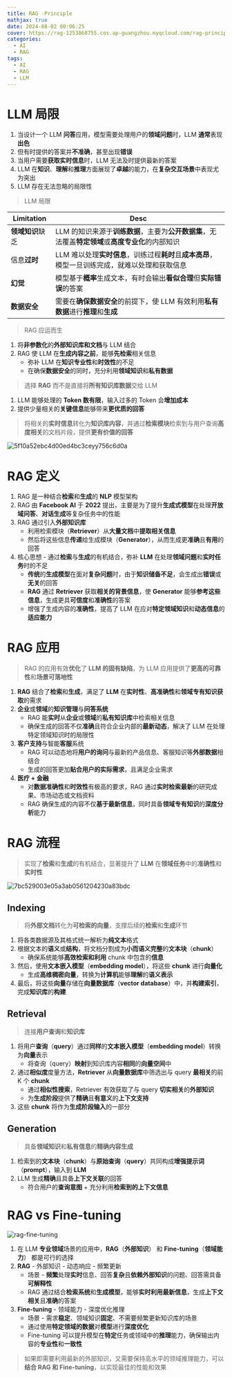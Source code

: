 ```yaml
---
title: RAG -Principle
mathjax: true
date: 2024-08-02 00:06:25
cover: https://rag-1253868755.cos.ap-guangzhou.myqcloud.com/rag-principle-4736980.png
categories:
  - AI
  - RAG
tags:
  - AI
  - RAG
  - LLM
---
```


# LLM 局限

1. 当设计一个 LLM **问答**应用，模型需要处理用户的**领域问题**时，LLM **通常**表现**出色**
2. 但有时提供的答案并**不准确**，甚至出现**错误**
3. 当用户需要**获取实时信息**时，LLM 无法及时提供最新的答案
4. LLM 在**知识**、**理解**和**推理**方面展现了**卓越**的能力，在**复杂交互场景**中表现尤为突出
5. LLM 存在无法忽略的局限性

<!-- more -->

> LLM 局限

| Limitation       | Desc                                                         |
| ---------------- | ------------------------------------------------------------ |
| **领域知识**缺乏 | LLM 的知识来源于**训练数据**，主要为**公开数据集**，无法覆盖**特定领域**或**高度专业化**的内部知识 |
| 信息**过时**     | LLM 难以处理**实时信息**，训练过程**耗时**且**成本高昂**，模型一旦训练完成，就难以处理和获取信息 |
| **幻觉**         | 模型基于**概率**生成文本，有时会输出**看似合理**但**实际错误**的答案 |
| **数据安全**     | 需要在**确保数据安全**的前提下，使 LLM 有效利用**私有数据**进行**推理**和**生成** |

> RAG 应运而生

1. 将**非参数化**的**外部知识库和文档**与 LLM 结合
2. RAG 使 LLM 在**生成内容之前**，能够**先检索**相关信息
   - 弥补 LLM 在**知识专业性**和**时效性**的不足
   - 在确保**数据安全**的同时，充分利用**领域知识**和**私有数据**

> 选择 **RAG** 而不是直接将**所有知识库数据**交给 LLM

1. LLM 能够处理的 **Token 数有限**，输入过多的 Token 会**增加成本**
2. 提供少量相关的**关键信息**能够带来**更优质的回答**

> 将相关的**实时信息**转化为**知识库内容**，并通过**检索模块**检索到与用户查询**高度相关**的文档片段，提供**更有价值的回答**

![5f10a52ebc4d00ed4bc3ceyy756c6d0a](https://rag-1253868755.cos.ap-guangzhou.myqcloud.com/5f10a52ebc4d00ed4bc3ceyy756c6d0a.png)

# RAG 定义

1. RAG 是一种结合**检索**和**生成**的 **NLP** 模型架构
2. RAG 由 **Facebook AI** 于 **2022** 提出，主要是为了提升**生成式模型**在处理**开放域问答**、**对话生成**等复杂任务中的性能
3. RAG 通过引入**外部知识库**
   - 利用检索模块（**Retriever**）从**大量文档**中**提取相关信息**
   - 然后将这些信息**传递**给生成模块（**Generator**），从而生成更**准确**且**有用**的回答
4. 核心思想 - 通过**检索**与**生成**的有机结合，弥补 **LLM** 在处理**领域问题**和**实时任务**时的不足
   - **传统**的**生成模型**在面对**复杂问题**时，由于**知识储备不足**，会生成出**错误**或**无关**的回答
   - **RAG** 通过 **Retriever** 获取**相关的背景信息**，使 **Generator** 能够**参考这些信息**，生成更具**可信度**和**准确性**的答案
   - 增强了生成内容的**准确性**，提高了 LLM 在应对**特定领域知识**和**动态信息**的**适应能力**

# RAG 应用

> RAG 的应用有效**优化**了 **LLM 的固有缺陷**，为 LLM 应用提供了**更高的可靠性**和**场景可落地性**

1. **RAG** 结合了**检索**和**生成**，满足了 **LLM** 在**实时性**、**高准确性**和**领域专有知识获取**的需求
2. **企业**或**领域**的**知识管理**与**问答系统**
   - RAG 能**实时**从**企业**或**领域**的**私有知识库**中检索相关信息
   - 确保生成的回答不仅**准确**且符合企业内部的**最新动态**，解决了 LLM 在处理特定领域知识时的局限性
3. **客户支持**与智能**客服**系统
   - RAG 可以动态地将**用户的询问**与最新的产品信息、客服知识等**外部数据**相结合
   - 生成的回答更加**贴合用户的实际需求**，且满足企业需求
4. **医疗 + 金融**
   - 对**数据准确性**和**时效性**有极高的要求，RAG 通过**实时检索最新**的研究成果、市场动态或文档资料
   - RAG 确保生成的内容不仅**基于最新信息**，同时具备**领域专有知识**的**深度分析**能力

# RAG 流程

> 实现了**检索**和**生成**的有机结合，显著提升了 **LLM** 在**领域任务**中的**准确性**和**实时性**

![7bc529003e05a3ab0561204230a83bdc](https://rag-1253868755.cos.ap-guangzhou.myqcloud.com/7bc529003e05a3ab0561204230a83bdc.png)

## Indexing

> 将**外部文档**转化为**可检索的向量**，支撑后续的**检索**和**生成**环节

1. 将各类数据源及其格式统一解析为**纯文本**格式
2. 根据文本的**语义**或**结构**，将文档分割成为**小而语义完整**的**文本块**（**chunk**）
   - 确保系统能够**高效检索和利用** chunk 中包含的**信息**
3. 然后，使用**文本嵌入模型**（**embedding model**），将这些 **chunk** 进行**向量化**
   - 生成**高维稠密向量**，转换为**计算机**能够**理解**的**语义表示**
4. 最后，将这些**向量**存储在**向量数据库**（**vector database**）中，并**构建索引**，完成**知识库**的**构建**

## Retrieval

> 连接**用户查询**和**知识库**

1. 将用户**查询**（**query**）通过**同样**的**文本嵌入模型**（**embedding model**）转换为**向量**表示
   - 将查询（query）**映射**到知识库内容**相同**的**向量空间**中
2. 通过**相似度**度量方法，**Retriever** 从**向量数据库**中筛选出与 query **最相关**的前 K 个 **chunk**
   - 通过**相似性搜索**，Retriever 有效获取了与 query **切实相关**的**外部知识**
   - 为**生成阶段**提供了**精确**且**有意义**的**上下文支持**
3. 这些 **chunk** 将作为**生成阶段输入**的一部分 

## Generation

> 具备**领域知识**和**私有信息**的**精确内容生成**

1. 检索到的**文本块**（**chunk**）与**原始查询**（**query**）共同构成**增强提示词**（**prompt**），输入到 **LLM**
2. LLM 生成**精确**且具备**上下文关联**的回答
   - 符合用户的**查询意图** + 充分利用**检索到的上下文信息**

# RAG vs Fine-tuning

![rag-fine-tuning](https://rag-1253868755.cos.ap-guangzhou.myqcloud.com/rag-fine-tuning.png)

1. 在 LLM **专业领域**场景的应用中，**RAG**（**外部知识**） 和 **Fine-tuning**（**领域能力**） 都是可行的选择
2. **RAG** - 外部知识 - 动态响应 - 频繁更新
   - 场景 - **频繁**处理**实时**信息、回答**复杂**且**依赖外部知识**的问题、回答需具备**可解释性**
   - RAG 通过结合**检索系统**和**生成模型**，能够**实时利用最新信息**，生成**上下文相关**且**准确**的答案
3. **Fine-tuning** - 领域能力 - 深度优化推理
   - 场景 - 需求**稳定**、领域知识**固定**、不需要频繁更新知识库的场景
   - 通过使用**特定领域的数据**对**模型**进行**深度优化**
   - Fine-tuning 可以提升模型在**特定**任务或领域中的**推理**能力，确保输出内容的**专业性**和**一致性**

> 如果即需要利用最新的外部知识，又需要保持高水平的领域推理能力，可以**结合 RAG 和 Fine-tuning**，以实现最佳的性能和效果
